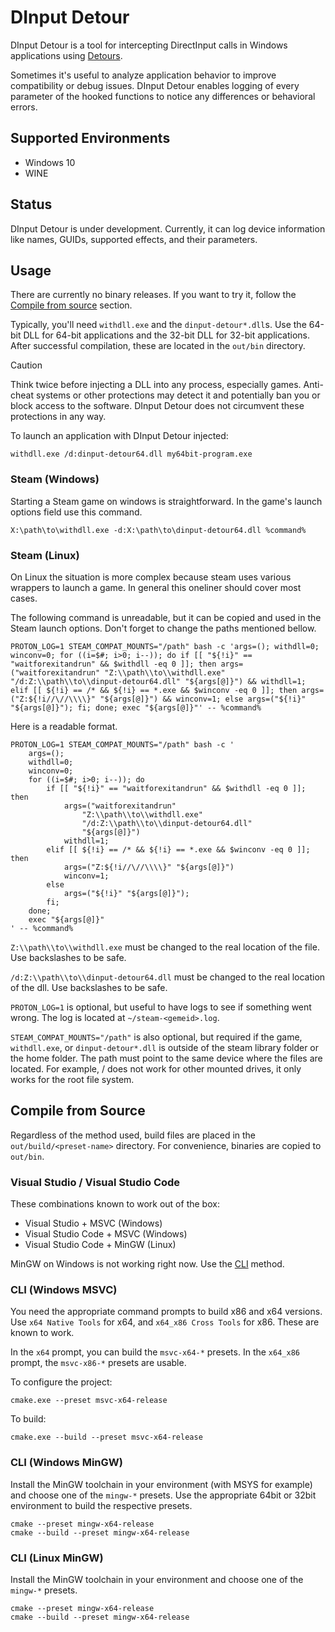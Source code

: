 # DInput Detour

DInput Detour is a tool for intercepting DirectInput calls in Windows applications using [Detours](https://github.com/microsoft/Detours).

Sometimes it's useful to analyze application behavior to improve compatibility or debug issues. DInput Detour enables logging of every parameter of the hooked functions to notice any differences or behavioral errors.

## Supported Environments

 - Windows 10
 - WINE

## Status

DInput Detour is under development. Currently, it can log device information like names, GUIDs, supported effects, and their parameters.

## Usage

There are currently no binary releases. If you want to try it, follow the [Compile from source](#compile-from-source) section.

Typically, you'll need `withdll.exe` and the `dinput-detour*.dll`s. Use the 64-bit DLL for 64-bit applications and the 32-bit DLL for 32-bit applications. After successful compilation, these are located in the `out/bin` directory.

> [!CAUTION]  
> Think twice before injecting a DLL into any process, especially games. Anti-cheat systems or other protections may detect it and potentially ban you or block access to the software. DInput Detour does not circumvent these protections in any way.

To launch an application with DInput Detour injected:

```
withdll.exe /d:dinput-detour64.dll my64bit-program.exe
```

### Steam (Windows)

Starting a Steam game on windows is straightforward. In the game's launch options field use this command.

```
X:\path\to\withdll.exe -d:X:\path\to\dinput-detour64.dll %command%
```

### Steam (Linux)

On Linux the situation is more complex because steam uses various wrappers to launch a game. In general this oneliner should cover most cases.

The following command is unreadable, but it can be copied and used in the Steam launch options. Don't forget to change the paths mentioned bellow.

```
PROTON_LOG=1 STEAM_COMPAT_MOUNTS="/path" bash -c 'args=(); withdll=0; winconv=0; for ((i=$#; i>0; i--)); do if [[ "${!i}" == "waitforexitandrun" && $withdll -eq 0 ]]; then args=("waitforexitandrun" "Z:\\path\\to\\withdll.exe" "/d:Z:\\path\\to\\dinput-detour64.dll" "${args[@]}") && withdll=1; elif [[ ${!i} == /* && ${!i} == *.exe && $winconv -eq 0 ]]; then args=("Z:${!i//\//\\\\}" "${args[@]}") && winconv=1; else args=("${!i}" "${args[@]}"); fi; done; exec "${args[@]}"' -- %command%
```

Here is a readable format.

```
PROTON_LOG=1 STEAM_COMPAT_MOUNTS="/path" bash -c '
    args=();
    withdll=0;
    winconv=0; 
    for ((i=$#; i>0; i--)); do
        if [[ "${!i}" == "waitforexitandrun" && $withdll -eq 0 ]]; then
            args=("waitforexitandrun"
                "Z:\\path\\to\\withdll.exe"
                "/d:Z:\\path\\to\\dinput-detour64.dll"
                "${args[@]}")
            withdll=1;
        elif [[ ${!i} == /* && ${!i} == *.exe && $winconv -eq 0 ]]; then
            args=("Z:${!i//\//\\\\}" "${args[@]}")
            winconv=1;
        else
            args=("${!i}" "${args[@]}");
        fi;
    done;
    exec "${args[@]}"
' -- %command%
```

`Z:\\path\\to\\withdll.exe` must be changed to the real location of the file. Use backslashes to be safe.

`/d:Z:\\path\\to\\dinput-detour64.dll` must be changed to the real location of the dll. Use backslashes to be safe.

`PROTON_LOG=1` is optional, but useful to have logs to see if something went wrong. The log is located at `~/steam-<gemeid>.log`.

`STEAM_COMPAT_MOUNTS="/path"` is also optional, but required if the game, `withdll.exe`, or `dinput-detour*.dll` is outside of the steam library folder or the home folder. The path must point to the same device where the files are located. For example, / does not work for other mounted drives, it only works for the root file system.

## Compile from Source

Regardless of the method used, build files are placed in the `out/build/<preset-name>` directory. For convenience, binaries are copied to `out/bin`.

### Visual Studio / Visual Studio Code

These combinations known to work out of the box:
 - Visual Studio + MSVC (Windows)
 - Visual Studio Code + MSVC (Windows)
 - Visual Studio Code + MinGW (Linux)

MinGW on Windows is not working right now. Use the [CLI](#cli-windows-mingw) method.

### CLI (Windows MSVC)

You need the appropriate command prompts to build x86 and x64 versions. Use `x64 Native Tools` for x64, and `x64_x86 Cross Tools` for x86. These are known to work.

In the `x64` prompt, you can build the `msvc-x64-*` presets. In the `x64_x86` prompt, the `msvc-x86-*` presets are usable.

To configure the project:

```
cmake.exe --preset msvc-x64-release
```

To build:

```
cmake.exe --build --preset msvc-x64-release
```

### CLI (Windows MinGW)

Install the MinGW toolchain in your environment (with MSYS for example) and choose one of the `mingw-*` presets. Use the appropriate 64bit or 32bit environment to build the respective presets.

```
cmake --preset mingw-x64-release
cmake --build --preset mingw-x64-release
```

### CLI (Linux MinGW)

Install the MinGW toolchain in your environment and choose one of the `mingw-*` presets.

```
cmake --preset mingw-x64-release
cmake --build --preset mingw-x64-release
```
